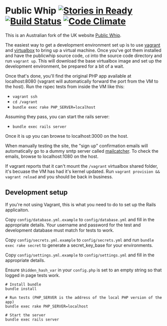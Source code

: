 # Public Whip [![Stories in Ready](https://badge.waffle.io/openaustralia/publicwhip.png?label=ready)](https://waffle.io/openaustralia/publicwhip) [![Build Status](https://travis-ci.org/openaustralia/publicwhip.svg?branch=test)](https://travis-ci.org/openaustralia/publicwhip) [![Code Climate](https://codeclimate.com/github/openaustralia/publicwhip.png)](https://codeclimate.com/github/openaustralia/publicwhip)

This is an Australian fork of the UK website [Public Whip](http://www.publicwhip.org.uk/).

The easiest way to get a development environment set up is to use [vagrant][1]
and [virtualbox][2] to bring up a virtual machine. Once you've got them
installed and have the publicwhip source code, `cd` into the source code
directory and run `vagrant up`. This will download the base virtualbox image
and set up the development environment, be prepared for a bit of a wait.

Once that's done, you'll find the original PHP app available at localhost:8080
(vagrant will automatically forward the port from the VM to the host). Run the
rspec tests from inside the VM like this:

* `vagrant ssh`
* `cd /vagrant`
* `bundle exec rake PHP_SERVER=localhost`

Assuming they pass, you can start the rails server:

* `bundle exec rails server`

Once it is up you can browse to localhost:3000 on the host.

When manually testing the site, the "sign up" confirmation emails will
automatically go to a dummy smtp server called [mailcatcher][3]. To check the
emails, browse to localhost:1080 on the host.

If vagrant reports that it can't mount the `/vagrant` virtualbox shared folder,
it's becuase the VM has had it's kernel updated. Run
`vagrant provision && vagrant reload` and you should be back in business.

[1]: http://www.vagrantup.com/
[2]: https://www.virtualbox.org/
[3]: http://mailcatcher.me/

## Development setup

If you're not using Vagrant, this is what you need to do to set up the Rails applicaiton.

Copy `config/database.yml.example` to `config/database.yml` and fill in the appropriate details. Your username and password for the test and development database must match for tests to work.

Copy `config/secrets.yml.example` to `config/secrets.yml` and run `bundle exec rake secret` to generate a secret_key_base for your environments.

Copy `config/settings.yml.example` to `config/settings.yml` and fill in the appropriate details.

Ensure `$hidden_hash_var` in your `config.php` is set to an empty string so that logged in page tests work.

    # Install bundle
    bundle install

    # Run tests (PHP_SERVER is the address of the local PHP version of the app)
    bundle exec rake PHP_SERVER=localhost

    # Start the server
    bundle exec rails server
